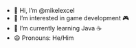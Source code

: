 - 👋 Hi, I’m @mikelexcel
- 👀 I’m interested in game development 🎮
- 🌱 I’m currently learning Java ☕
- 😄 Pronouns: He/Him
